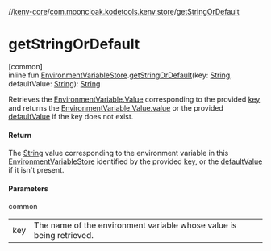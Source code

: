 //[kenv-core](../../index.md)/[com.mooncloak.kodetools.kenv.store](index.md)/[getStringOrDefault](get-string-or-default.md)

# getStringOrDefault

[common]\
inline fun [EnvironmentVariableStore](-environment-variable-store/index.md).[getStringOrDefault](get-string-or-default.md)(key: [String](https://kotlinlang.org/api/core/kotlin-stdlib/kotlin/-string/index.html), defaultValue: [String](https://kotlinlang.org/api/core/kotlin-stdlib/kotlin/-string/index.html)): [String](https://kotlinlang.org/api/core/kotlin-stdlib/kotlin/-string/index.html)

Retrieves the [EnvironmentVariable.Value](../com.mooncloak.kodetools.kenv/-environment-variable/-value/index.md) corresponding to the provided [key](get-string-or-default.md) and returns the [EnvironmentVariable.Value.value](https://kotlinlang.org/api/core/kotlin-stdlib/kotlin/-string/index.html) or the provided [defaultValue](get-string-or-default.md) if the key does not exist.

#### Return

The [String](https://kotlinlang.org/api/core/kotlin-stdlib/kotlin/-string/index.html) value corresponding to the environment variable in this [EnvironmentVariableStore](-environment-variable-store/index.md) identified by the provided [key](get-string-or-default.md), or the [defaultValue](get-string-or-default.md) if it isn't present.

#### Parameters

common

| | |
|---|---|
| key | The name of the environment variable whose value is being retrieved. |

